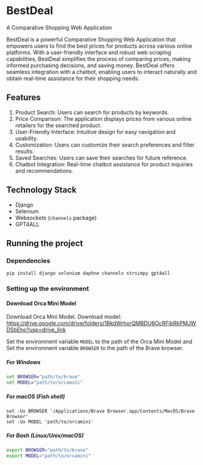 # BestDeal
A Comparative Shopping Web Application


BestDeal is a powerful Comparative Shopping Web Application that empowers users to find the best prices for products across various online platforms. With a user-friendly interface and robust web scraping capabilities, BestDeal simplifies the process of comparing prices, making informed purchasing decisions, and saving money. BestDeal offers seamless integration with a chatbot, enabling users to interact naturally and obtain real-time assistance for their shopping needs.

## Features
1. Product Search: Users can search for products by keywords.
2. Price Comparison: The application displays prices from various online retailers for the searched product.
3. User-Friendly Interface: Intuitive design for easy navigation and usability.
4. Customization: Users can customize their search preferences and filter results.
5. Saved Searches: Users can save their searches for future reference.
6. Chatbot Integration: Real-time chatbot assistance for product inquiries and recommendations.

## Technology Stack
* Django
* Selenium
* Websockets (`channels` package)
* GPT4ALL

## Running the project
### Dependencies
```
pip install django selenium daphne channels strsimpy gpt4all
```
### Setting up the environment
#### Download Orca Mini Model
Download Orca Mini Model. 
Download model: https://drive.google.com/drive/folders/1BkdWrhxrQMBDU6OcRFjbRkPMJWDSbEho?usp=drive_link

Set the environment variable `MODEL` to the path of the Orca Mini Model and Set the environment variable `BROWSER` to the path of the Brave browser.

##### For Windows
```cmd
set BROWSER="path/to/brave"
set MODEL="path/to/orcamini"
```

##### For macOS (Fish shell)
```
set -Ux BROWSER '/Applications/Brave Browser.app/Contents/MacOS/Brave Browser'
set -Ux MODEL 'path/to/orcamini'
```

##### For Bash (Linux/Unix/macOS)
```bash
export BROWSER="path/to/brave"
export MODEL="path/to/orcamini"
```
